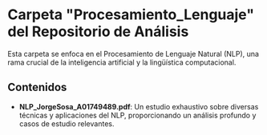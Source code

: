 # Carpeta "Procesamiento_Lenguaje" del Repositorio de Análisis

Esta carpeta se enfoca en el Procesamiento de Lenguaje Natural (NLP), una rama crucial de la inteligencia artificial y la lingüística computacional.

## Contenidos

- **NLP_JorgeSosa_A01749489.pdf**: Un estudio exhaustivo sobre diversas técnicas y aplicaciones del NLP, proporcionando un análisis profundo y casos de estudio relevantes.




